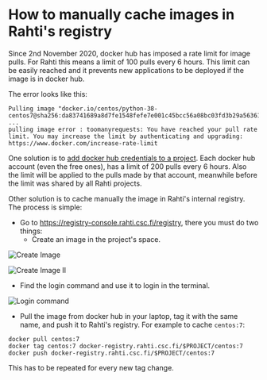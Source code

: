 # How to manually cache images in Rahti's registry

Since 2nd November 2020, docker hub has imposed a rate limit for image pulls. For Rahti this means a limit of 100 pulls every 6 hours. This limit can be easily reached and it prevents new applications to be deployed if the image is in docker hub.

The error looks like this:

```
Pulling image "docker.io/centos/python-38-centos7@sha256:da83741689a8d7fe1548fefe7e001c45bcc56a08bc03fd3b29a5636163ca0353" ...
pulling image error : toomanyrequests: You have reached your pull rate limit. You may increase the limit by authenticating and upgrading: https://www.docker.com/increase-rate-limit
```

One solution is to [add docker hub credentials to a project](/cloud/rahti/tutorials/docker_hub_login/). Each docker hub account (even the free ones), has a limit of 200 pulls every 6 hours. Also the limit will be applied to the pulls made by that account, meanwhile before the limit was shared by all Rahti projects.

Other solution is to cache manually the image in Rahti's internal registry. The process is simple:

* Go to <https://registry-console.rahti.csc.fi/registry>, there you must do two things:
  * Create an image in the project's space.

![Create Image](/cloud/rahti/img/create_image.png)

![Create Image II](/cloud/rahti/img/create_image2.png)

  * Find the login command and use it to login in the terminal.

![Login command](/cloud/rahti/img/login_registry.png)

* Pull the image from docker hub in your laptop, tag it with the same name, and push it to Rahti's registry. For example to cache `centos:7`:

```
docker pull centos:7
docker tag centos:7 docker-registry.rahti.csc.fi/$PROJECT/centos:7
docker push docker-registry.rahti.csc.fi/$PROJECT/centos:7
```

This has to be repeated for every new tag change.

